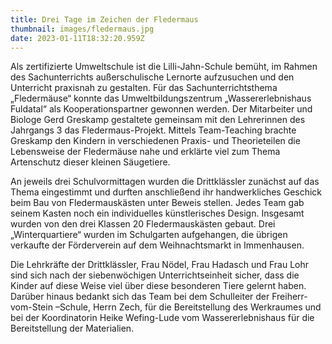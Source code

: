 ```yaml
---
title: Drei Tage im Zeichen der Fledermaus
thumbnail: images/fledermaus.jpg
date: 2023-01-11T18:32:20.959Z
---
```

Als zertifizierte Umweltschule ist die Lilli-Jahn-Schule bemüht, im Rahmen des Sachunterrichts außerschulische Lernorte aufzusuchen und den Unterricht praxisnah zu gestalten. Für das Sachunterrichtsthema „Fledermäuse“ konnte das Umweltbildungszentrum „Wassererlebnishaus Fuldatal“ als Kooperationspartner gewonnen werden. Der Mitarbeiter und Biologe Gerd Greskamp gestaltete gemeinsam mit den Lehrerinnen des Jahrgangs 3 das Fledermaus-Projekt. Mittels Team-Teaching brachte Greskamp den Kindern in verschiedenen Praxis- und Theorieteilen die Lebensweise der Fledermäuse nahe und erklärte viel zum Thema Artenschutz dieser kleinen Säugetiere.


An jeweils drei Schulvormittagen wurden die Drittklässler zunächst auf das Thema eingestimmt und durften anschließend ihr handwerkliches Geschick beim Bau von Fledermauskästen unter Beweis stellen. Jedes Team gab seinem Kasten noch ein individuelles künstlerisches Design. Insgesamt wurden von den drei Klassen 20 Fledermauskästen gebaut. Drei „Winterquartiere“ wurden im Schulgarten aufgehangen, die übrigen verkaufte der Förderverein auf dem Weihnachtsmarkt in Immenhausen. 


Die Lehrkräfte der Drittklässler, Frau Nödel, Frau Hadasch und Frau Lohr sind sich nach der siebenwöchigen Unterrichtseinheit sicher, dass die Kinder auf diese Weise viel über diese besonderen Tiere gelernt haben. Darüber hinaus bedankt sich das Team bei dem Schulleiter der Freiherr-vom-Stein –Schule, Herrn Zech, für die Bereitstellung des Werkraumes und bei der Koordinatorin Heike Wefing-Lude vom Wassererlebnishaus für die Bereitstellung der Materialien.